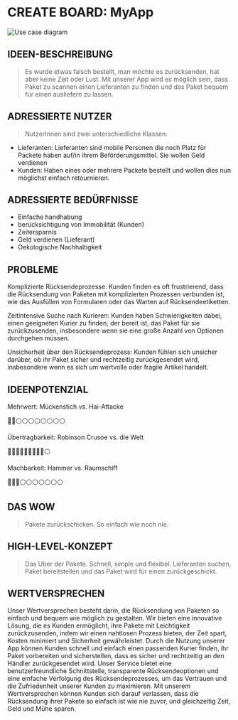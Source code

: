 #  CREATE BOARD: MyApp

![Use case diagram](figures/uc-diagram.drawio.svg)

## IDEEN-BESCHREIBUNG
> Es wurde etwas falsch bestellt, man möchte es zurücksenden, hat aber keine Zeit oder Lust. Mit unserer App wird es möglich sein, dass Paket zu scannen einen Lieferanten zu finden und das Paket bequem für einen ausliefern zu lassen.

## ADRESSIERTE NUTZER
>NutzerInnen sind zwei unterschiedliche Klassen: 
- Lieferanten: Lieferanten sind mobile Personen die noch Platz für Packete haben auf/in ihrem Beförderungsmittel. Sie wollen Geld verdienen
- Kunden: Haben eines oder mehrere Packete bestellt und wollen dies nun möglichst einfach retournieren. 

## ADRESSIERTE BEDÜRFNISSE

- Einfache handhabung
- berücksichtigung von Immobilität (Kunden)
- Zeitersparnis
- Geld verdienen (Lieferant)
- Oekologische Nachhaltigkeit


## PROBLEME 
Komplizierte Rücksendeprozesse: Kunden finden es oft frustrierend, dass die Rücksendung von Paketen mit komplizierten Prozessen verbunden ist, wie das Ausfüllen von Formularen oder das Warten auf Rücksendeetiketten.

Zeitintensive Suche nach Kurieren: Kunden haben Schwierigkeiten dabei, einen geeigneten Kurier zu finden, der bereit ist, das Paket für sie zurückzusenden, insbesondere wenn sie eine große Anzahl von Optionen durchgehen müssen.

Unsicherheit über den Rücksendeprozess: Kunden fühlen sich unsicher darüber, ob ihr Paket sicher und rechtzeitig zurückgesendet wird, insbesondere wenn es sich um wertvolle oder fragile Artikel handelt.

## IDEENPOTENZIAL
Mehrwert: Mückenstich vs. Hai-Attacke

🔵🔵⚪️⚪️⚪️⚪️⚪️⚪️⚪️⚪️

Übertragbarkeit: Robinson Crusoe vs. die Welt

🔵🔵🔵🔵🔵🔵🔵🔵🔵⚪️

Machbarkeit: Hammer vs. Raumschiff

🔵🔵🔵⚪️⚪️⚪️⚪️⚪️⚪️⚪️


## DAS WOW
> Pakete zurückschicken. So einfach wie noch nie.

## HIGH-LEVEL-KONZEPT
> Das Uber der Pakete. Schnell, simple und flexibel. Lieferanten suchen, Paket bereitstellen und das Paket wird für einen zurückgeschickt. 

## WERTVERSPRECHEN
Unser Wertversprechen besteht darin, die Rücksendung von Paketen so einfach und bequem wie möglich zu gestalten. Wir bieten eine innovative Lösung, die es Kunden ermöglicht, ihre Pakete mit Leichtigkeit zurückzusenden, indem wir einen nahtlosen Prozess bieten, der Zeit spart, Kosten minimiert und Sicherheit gewährleistet. Durch die Nutzung unserer App können Kunden schnell und einfach einen passenden Kurier finden, ihr Paket vorbereiten und sicherstellen, dass es sicher und rechtzeitig an den Händler zurückgesendet wird. Unser Service bietet eine benutzerfreundliche Schnittstelle, transparente Rücksendeoptionen und eine einfache Verfolgung des Rücksendeprozesses, um das Vertrauen und die Zufriedenheit unserer Kunden zu maximieren. Mit unserem Wertversprechen können Kunden sich darauf verlassen, dass die Rücksendung ihrer Pakete so einfach ist wie nie zuvor, und gleichzeitig Zeit, Geld und Mühe sparen.



